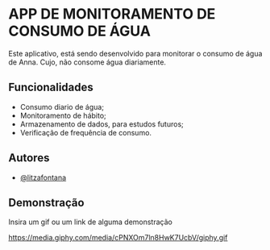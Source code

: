 
# APP DE MONITORAMENTO DE CONSUMO DE ÁGUA

Este aplicativo, está sendo desenvolvido para monitorar o consumo de água de Anna.
Cujo, não consome água diariamente.
## Funcionalidades

- Consumo diario de água;
- Monitoramento de hábito;
- Armazenamento de dados, para estudos futuros;
- Verificação de frequência de consumo.



## Autores

- [@litzafontana](https://www.github.com/litzafontana)


## Demonstração

Insira um gif ou um link de alguma demonstração

https://media.giphy.com/media/cPNXOm7ln8HwK7UcbV/giphy.gif